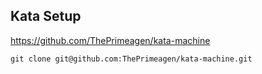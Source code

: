 ## Kata Setup

https://github.com/ThePrimeagen/kata-machine

```git clone git@github.com:ThePrimeagen/kata-machine.git```
